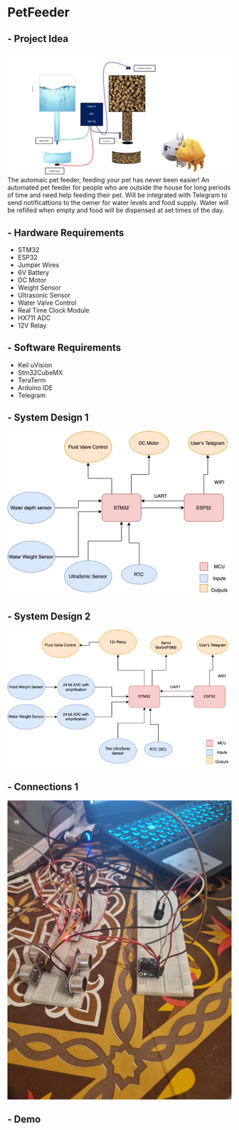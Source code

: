 # PetFeeder
## - Project Idea
![alt text](https://raw.githubusercontent.com/marwanH1998/PetFeeder/main/pictures/WhatsApp%20Image%202021-11-17%20at%206.51.38%20PM.jpeg)
The automaic pet feeder, feeding your pet has never been easier!
An automated pet feeder for people who are outside the house for long periods of time and need help feeding their pet.
Will be integrated with Telegram to send notificattions to the owner for water levels and food supply.
Water will be refilled when empty and food will be dispensed at set times of the day.
## - Hardware Requirements
- STM32
- ESP32
- Jumper Wires
- 6V Battery
- DC Motor
- Weight Sensor
- Ultrasonic Sensor
- Water Valve Control
- Real Time Clock Module
- HX711 ADC
- 12V Relay

## - Software Requirements

- Keil uVision
- Stm32CubeMX
- TeraTerm
- Arduino IDE
- Telegram

## - System Design 1
![alt text](https://raw.githubusercontent.com/marwanH1998/PetFeeder/main/pictures/Untitled%20Diagram.jpg)

## - System Design 2
![alt text](https://raw.githubusercontent.com/marwanH1998/PetFeeder/main/pictures/Embedded.drawio.png)

## - Connections 1
![alt text](https://raw.githubusercontent.com/marwanH1998/PetFeeder/main/pictures/connection_1.jpeg)

## - Demo 
[Demo 1]: <https://drive.google.com/file/d/1ngfxHc1YyZAuZVRz9Wq4pAjel6HeNgwg/view?usp=sharing>

